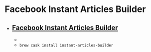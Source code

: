 # Facebook Instant Articles Builder
- [Facebook Instant Articles Builder](https://facebook.github.io/instant-articles-builder/)
  - 
  - 
  - `brew cask install instant-articles-builder`
